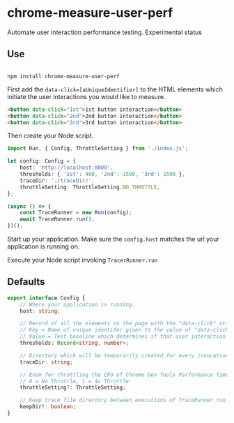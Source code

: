 # chrome-measure-user-perf

Automate user interaction performance testing.
Experimental status

## Use

```shell

npm install chrome-measure-user-perf

```

First add the `data-click=[aUniqueIdentifier]` to the HTML elements which initiate the user interactions you would like to measure.

```html
<button data-click="1st">1st button interaction</button>
<button data-click="2nd">2nd button interaction</button>
<button data-click="3rd">3rd button interaction</button>
```

Then create your Node script.

```typescript
import Run, { Config, ThrottleSetting } from './index.js';

let config: Config = {
	host: 'http://localhost:8000',
	thresholds: { '1st': 400, '2nd': 1500, '3rd': 1500 },
	traceDir: './traceDir/',
	throttleSetting: ThrottleSetting.NO_THROTTLE,
};

(async () => {
	const TraceRunner = new Run(config);
	await TraceRunner.run();
})();
```

Start up your application. Make sure the `config.host` matches the url your application is running on.

Execute your Node script invoking `TracerRunner.run`

## Defaults

```typescript
export interface Config {
	// Where your application is running.
	host: string;

	// Record of all the elements on the page with the "data-click" attribute
	// Key = Name of unique identifer given to the value of "data-click" for each element
	// Value = Test baseline which determines if that user interaction passes or fails
	thresholds: Record<string, number>;

	// Directory which will be temporarily created for every invocation of TraceRunner.run
	traceDir: string;

	// Enum for throttling the CPU of Chrome Dev Tools Performance Timeline
	// 0 = No Throttle, 1 = 4x Throttle
	throttleSetting?: ThrottleSetting;

	// Keep trace file directory between executions of TraceRunner.run. Helpful for debugging.
	keepDir?: boolean;
}
```
